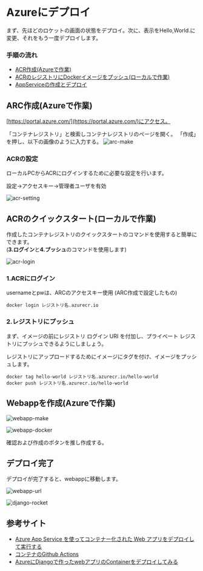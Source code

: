 # Azureにデプロイ
まず、先ほどのロケットの画面の状態をデプロイ。次に、表示をHello,World.に変更、それをもう一度デプロイします。

### 手順の流れ
* [ACR作成(Azureで作業)](#arc作成)
* [ACRのレジストリにDockerイメージをプッシュ(ローカルで作業)](#acrのクイックスタートローカルで作業)
* [AppServiceの作成とデプロイ](#webappを作成azureで作業)

## ARC作成(Azureで作業)
[https://portal.azure.com/](https://portal.azure.com/)にアクセス。

「コンテナレジストリ」と検索しコンテナレジストリのページを開く。
「作成」を押し、以下の画像のように入力する。
![arc-make](img/acr-make.png)
### ACRの設定
ローカルPCからACRにログインするために必要な設定を行います。

設定→アクセスキー→管理者ユーザを有効

![acr-setting](img/acr-setting.png)

## ACRのクイックスタート(ローカルで作業)
作成したコンテナレジストリのクイックスタートのコマンドを使用すると簡単にできます。<br>(**3.ログイン**と**4.プッシュ**のコマンドを使用します)

![acr-login](img/acr-login.png)

### 1.ACRにログイン
usernameとpwは、ARCのアクセスキー使用 (ARC作成で設定したもの)

```
docker login レジストリ名.azurecr.io
```
### 2.レジストリにプッシュ
まず、イメージの前にレジストリ ログイン URI を付加し、プライベート レジストリにプッシュできるようにしましょう。

レジストリにアップロードするためにイメージにタグを付け、イメージをプッシュします。

```
docker tag hello-world レジストリ名.azurecr.io/hello-world
docker push レジストリ名.azurecr.io/hello-world
```

## Webappを作成(Azureで作業)

![webapp-make](img/webapp-make.png)

![webapp-docker](img/webapp-docker.png)

確認および作成のポタンを推し作成する。
## デプロイ完了
デプロイが完了すると、webappに移動します。

![webapp-url](img/webapp-url.png)

![django-rocket](img/django-rocket.png)



## 参考サイト
* [Azure App Service を使ってコンテナー化された Web アプリをデプロイして実行する](https://docs.microsoft.com/ja-jp/learn/modules/deploy-run-container-app-service/)
* [コンテナのGithub Actions](https://docs.microsoft.com/ja-jp/azure/app-service/deploy-container-github-action?tabs=service-principal)
* [AzureにDjangoで作ったwebアプリのContainerをデプロイしてみる](https://zenn.dev/ibaraki/scraps/a7b7fd0592e228)

